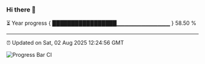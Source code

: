 ### Hi there 👋

⏳ Year progress { █████████████████▁▁▁▁▁▁▁▁▁▁▁▁▁ } 58.50 %

---

⏰ Updated on Sat, 02 Aug 2025 12:24:56 GMT

![Progress Bar CI](https://github.com/code-lakshay/GitHub-Actions-Demo/workflows/Progress%20Bar%20CI/badge.svg)
